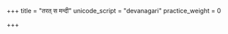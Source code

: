 +++
title = "तरत् स मन्दी"
unicode_script = "devanagari"
practice_weight = 0

+++
<div class="js_include" url="/vedAH/sAma/paravastu-saama/devaH/somaH/tarat-sa-mandI/"  newLevelForH1="1" includeTitle="true"> </div>
